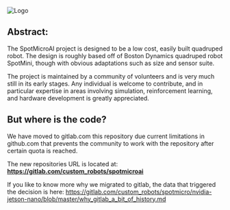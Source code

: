 ![Logo](https://gitlab.com/custom_robots/spotmicroai/website/raw/master/docs/assets/logo.png)

## Abstract:
The SpotMicroAI project is designed to be a low cost, easily built quadruped robot. The design is roughly based off of Boston Dynamics quadruped robot SpotMini, though with obvious adaptations such as size and sensor suite.

The project is maintained by a community of volunteers and is very much still in its early stages. Any individual is welcome to contribute, and in particular expertise in areas involving simulation, reinforcement learning, and hardware development is greatly appreciated.

## But where is the code?

We have moved to gitlab.com this repository due current limitations in github.com that prevents the community to work with the repository after certain quota is reached.

The new repositories URL is located at: **https://gitlab.com/custom_robots/spotmicroai**

If you like to know more why we migrated to gitlab, the data that triggered the decision is here: https://gitlab.com/custom_robots/spotmicro/nvidia-jetson-nano/blob/master/why_gitlab_a_bit_of_history.md
